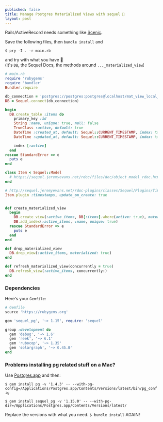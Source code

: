 ```yaml
---
published: false
title: Manage Postgres Materialized Views with sequel 🚀
layout: post
---
```


Rails/ActiveRecord needs something like [Scenic](https://github.com/scenic-views/scenic).

Save the following files, then `bundle install` and

`$ pry -I . -r main.rb`

and try with what you have 🥳  
(it's `DB`, the Sequel Docs, the methods around `..._materialized_view`)

```ruby
# main.rb
require 'rubygems'
require 'bundler'
Bundler.require

db_connection = 'postgres://postgres:postgres@localhost/mat_view_local_test'
DB = Sequel.connect(db_connection)

begin
  DB.create_table :items do
    primary_key :id
    String :name, unique: true, null: false
    TrueClass :active, default: true
    DateTime :created_at, default: Sequel::CURRENT_TIMESTAMP, index: true
    DateTime :updated_at, default: Sequel::CURRENT_TIMESTAMP, index: true

    index [:active]
  end
rescue StandardError => e
  puts e
end

class Item < Sequel::Model
  # https://sequel.jeremyevans.net/rdoc/files/doc/object_model_rdoc.html#label-Sequel-3A-3AModel
end

# http://sequel.jeremyevans.net/rdoc-plugins/classes/Sequel/Plugins/Timestamps.html
Item.plugin :timestamps, update_on_create: true


def create_materialized_view
  begin
    DB.create_view(:active_items, DB[:items].where(active: true), materialized: true)
    DB.add_index(:active_items, :name, unique: true)
  rescue StandardError => e
    puts e
  end
end

def drop_materialized_view
  DB.drop_view(:active_items, materialized: true)
end

def refresh_materialized_view(concurrently = true)
  DB.refresh_view(:active_items, concurrently:)
end
```

### Dependencies

Here's your `Gemfile`:

```ruby
# Gemfile
source 'https://rubygems.org'

gem 'sequel_pg', '~> 1.15', require: 'sequel'

group :development do
  gem 'debug', '~> 1.6'
  gem 'reek', '~> 6.1'
  gem 'rubocop', '~> 1.35'
  gem 'solargraph', '~> 0.45.0'
end
```

### Problems installing pg related stuff on a Mac?

Use [Postgres.app](https://postgresapp.com) and then:

`$ gem install pg -v '1.4.3' -- --with-pg-config=/Applications/Postgres.app/Contents/Versions/latest/bin/pg_config `

`$ gem install sequel_pg -v '1.15.0' -- --with-pg-dir=/Applications/Postgres.app/Contents/Versions/latest/`

Replace the versions with what you need. `$ bundle install` AGAIN!
